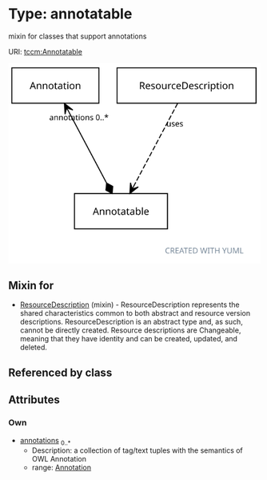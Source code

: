 
# Type: annotatable


mixin for classes that support annotations

URI: [tccm:Annotatable](https://hotecosystem.org/tccm/Annotatable)


![img](images/Annotatable.svg)

## Mixin for

 * [ResourceDescription](ResourceDescription.md) (mixin)  - ResourceDescription represents the shared characteristics common to both abstract and resource version descriptions. ResourceDescription is an abstract type and, as such, cannot be directly created. Resource descriptions are Changeable, meaning that they have identity and can be created, updated, and deleted.

## Referenced by class


## Attributes


### Own

 * [annotations](annotations.md)  <sub>0..*</sub>
    * Description: a collection of tag/text tuples with the semantics of OWL Annotation
    * range: [Annotation](Annotation.md)
